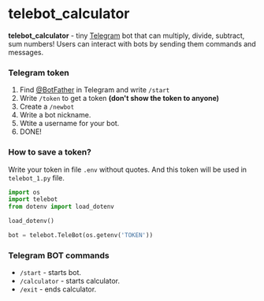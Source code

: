 # telebot_calculator
**telebot_calculator** - tiny [Telegram](https://telegram.org/) bot that can multiply, divide, subtract, sum numbers! Users can interact with bots by sending them commands and messages.
### Telegram token
1. Find [@BotFather](https://t.me/BotFather) in Telegram and write `/start`
2. Write `/token` to get a token **(don't show the token to anyone)**
3. Create a `/newbot`
4. Write a bot nickname.
5. Wtite a username for your bot.
6. DONE!
### How to save a token?
Write your token in file `.env` without quotes.
And this token will be used in `telebot_1.py` file.
```Python
import os
import telebot
from dotenv import load_dotenv

load_dotenv()

bot = telebot.TeleBot(os.getenv('TOKEN'))
```
### Telegram BOT commands
- `/start` - starts bot.
- `/calculator` - starts calculator.
- `/exit` - ends calculator.


